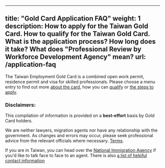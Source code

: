 
---
title: "Gold Card Application FAQ"
weight: 1
description: How to apply for the Taiwan Gold Card. How to qualify for the Taiwan Gold Card. What is the application process? How long does it take? What does "Professional Review by Workforce Development Agency" mean?
url: /application-faq
---
The Taiwan Employment Gold Card is a combined open work permit, residence permit and visa for
skilled professionals. Please choose a menu entry to find out more [about the card](/application-faq/what-is-taiwan-gold-card/),
 how you can [qualify](/application-faq/qualifications/) or [the steps to apply](/application-faq/application/).


### Disclaimers:

This compilation of information is provided on a **best-effort** basis by Gold Card holders.

We are neither lawyers, migration agents nor have any relationship with the government.
As changes and errors may occur, please seek professional advice from the relevant officials where necessary.
[Terms](/terms).


If you are in Taiwan, you can head over the [National Immigration Agency](https://www.immigration.gov.tw/5475/5478/141386/127061/127076/)
 if you'd like to talk face to face to an agent. There is also [a list of helpful contact information](/application-faq/application/#who-can-i-talk-to-about-this)


<!--
<script src="https://unpkg.com/driver.js@0.9.8/dist/driver.min.js"></script>
<link rel="stylesheet" href="https://unpkg.com/driver.js@0.9.8/dist/driver.min.css">

<script>
    // const driver = new Driver();
    // driver.highlight('#docs-the-gold-card-application-faq');
</script>
-->
